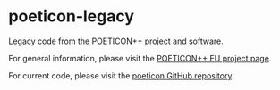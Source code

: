 # poeticon-legacy

Legacy code from the POETICON++ project and software.

For general information, please visit the [POETICON++ EU project page](http://www.poeticon.eu).

For current code, please visit the [poeticon GitHub repository](https://github.com/robotology/poeticon).
